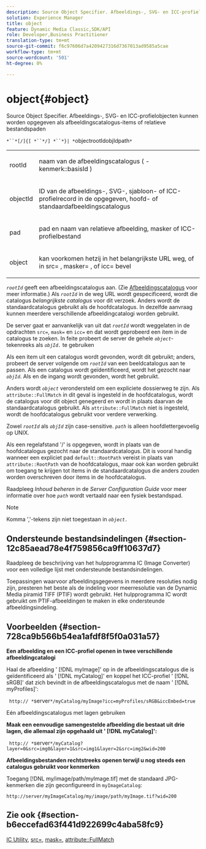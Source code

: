 ```yaml
---
description: Source Object Specifier. Afbeeldings-, SVG- en ICC-profielobjecten kunnen worden opgegeven als afbeeldingscatalogus-items of relatieve bestandspaden
solution: Experience Manager
title: object
feature: Dynamic Media Classic,SDK/API
role: Developer,Business Practitioner
translation-type: tm+mt
source-git-commit: f6c97606d7a4209427316d7367013ad9585a5cae
workflow-type: tm+mt
source-wordcount: '501'
ht-degree: 0%

---
```



# object{#object}

Source Object Specifier. Afbeeldings-, SVG- en ICC-profielobjecten kunnen worden opgegeven als afbeeldingscatalogus-items of relatieve bestandspaden

`*``*[/]{[ *``*/] *``*}| *`objectrootIdobjIdpath`*`

<table id="simpletable_A8B9B4D508B94BE5B7F6112F0A5F8270"> 
 <tr class="strow"> 
  <td class="stentry"> <p> <span class="codeph"> <span class="varname"> rootId  </span> </span> </p> </td> 
  <td class="stentry"> <p>naam van de afbeeldingscatalogus ( <span class="codeph">-kenmerk::basisId </span>) </p> </td> 
 </tr> 
 <tr class="strow"> 
  <td class="stentry"> <p> <span class="codeph"> <span class="varname"> objectId  </span> </span> </p> </td> 
  <td class="stentry"> <p>ID van de afbeeldings-, SVG-, sjabloon- of ICC-profielrecord in de opgegeven, hoofd- of standaardafbeeldingscatalogus </p> </td> 
 </tr> 
 <tr class="strow"> 
  <td class="stentry"> <p> <span class="codeph"> <span class="varname"> pad  </span> </span> </p> </td> 
  <td class="stentry"> <p>pad en naam van relatieve afbeelding, masker of ICC-profielbestand </p> </td> 
 </tr> 
 <tr class="strow"> 
  <td class="stentry"> <p> <span class="codeph"> <span class="varname"> object  </span> </span> </p> </td> 
  <td class="stentry"> <p>kan voorkomen hetzij in het belangrijkste URL weg, of in <span class="codeph"> src= </span>, <span class="codeph"> masker= </span>, of <span class="codeph"> icc= </span> bevel </p> </td> 
 </tr> 
</table>

*`rootId`* geeft een afbeeldingscatalogus aan. (Zie [Afbeeldingscatalogus](../../../../../is-api/image-catalog/image-serving-api-ref/c-image-catalog-reference/c-overview/c-overview.md#concept-9ce2b6a133de45f783e95cabc5810ac3) voor meer informatie.) Als *`rootId`* in de weg URL wordt gespecificeerd, wordt die catalogus *belangrijkste catalogus* voor dit verzoek. Anders wordt de standaardcatalogus gebruikt als de hoofdcatalogus. In dezelfde aanvraag kunnen meerdere verschillende afbeeldingcatalogi worden gebruikt.

De server gaat er aanvankelijk van uit dat *`rootId`* wordt weggelaten in de opdrachten `src=`, `mask=` en `icc=` en dat wordt geprobeerd een item in de catalogus te zoeken. In feite probeert de server de gehele *`object`*-tekenreeks als *`objId.`* te gebruiken

Als een item uit een catalogus wordt gevonden, wordt dit gebruikt; anders, probeert de server volgende om *`rootId`* van een beeldcatalogus aan te passen. Als een catalogus wordt geïdentificeerd, wordt het gezocht naar *`objId`*. Als en de ingang wordt gevonden, wordt het gebruikt.

Anders wordt *`object`* verondersteld om een expliciete dossierweg te zijn. Als `attribute::FullMatch` in dit geval is ingesteld in de hoofdcatalogus, wordt de catalogus voor dit object genegeerd en wordt in plaats daarvan de standaardcatalogus gebruikt. Als `attribute::FullMatch` niet is ingesteld, wordt de hoofdcatalogus gebruikt voor verdere verwerking.

Zowel *`rootId`* als *`objId`* zijn case-sensitive. *`path`* is alleen hoofdlettergevoelig op UNIX.

Als een regelafstand &#39;/&#39; is opgegeven, wordt in plaats van de hoofdcatalogus gezocht naar de standaardcatalogus. Dit is vooral handig wanneer een expliciet pad `default::RootPath` vereist in plaats van `attribute::RootPath` van de hoofdcatalogus, maar ook kan worden gebruikt om toegang te krijgen tot items in de standaardcatalogus die anders zouden worden overschreven door items in de hoofdcatalogus.

Raadpleeg *Inhoud beheren* in de *Server Configuration Guide* voor meer informatie over hoe *`path`* wordt vertaald naar een fysiek bestandspad.

>[!NOTE]
>
>Komma &#39;,&#39;-tekens zijn niet toegestaan in *`object.`*

## Ondersteunde bestandsindelingen {#section-12c85aead78e4f759856ca9ff10637d7}

Raadpleeg de beschrijving van het hulpprogramma IC (Image Converter) voor een volledige lijst met ondersteunde bestandsindelingen.

Toepassingen waarvoor afbeeldingsgegevens in meerdere resoluties nodig zijn, presteren het beste als de indeling voor meerresolutie van de Dynamic Media piramid TIFF (PTIF) wordt gebruikt. Het hulpprogramma IC wordt gebruikt om PTIF-afbeeldingen te maken in elke ondersteunde afbeeldingsindeling.

## Voorbeelden {#section-728ca9b566b54ea1afdf8f5f0a031a57}

**Een afbeelding en een ICC-profiel openen in twee verschillende afbeeldingcatalogi**

Haal de afbeelding &#39; [!DNL myImage]&#39; op in de afbeeldingscatalogus die is geïdentificeerd als &#39; [!DNL myCatalog]&#39; en koppel het ICC-profiel &#39; [!DNL sRGB]&#39; dat zich bevindt in de afbeeldingscatalogus met de naam &#39; [!DNL myProfiles]&#39;:

` http:// *`server`*/myCatalog/myImage?icc=myProfiles/sRGB&iccEmbed=true`

Eén afbeeldingscatalogus met lagen gebruiken

**Maak een eenvoudige samengestelde afbeelding die bestaat uit drie lagen, die allemaal zijn opgehaald uit &#39;  [!DNL myCatalog]&#39;:**

` http:// *`server`*/myCatalog?layer=0&src=img0&layer=1&src=img1&layer=2&src=img2&wid=200`

**Afbeeldingsbestanden rechtstreeks openen terwijl u nog steeds een catalogus gebruikt voor kenmerken**

Toegang [!DNL my/image/path/myImage.tif] met de standaard JPG-kenmerken die zijn geconfigureerd in `myImageCatalog`:

`http://server/myImageCatalog/my/image/path/myImage.tif?wid=200`

## Zie ook {#section-b6eccefad63f441d922699c4aba58fc9}

[IC Utility](../../../../../is-api/is-utils/utilities/r-ic.md#reference-de9f43c63a8f48f1a755ff1760af8b7b),  [src=](../../../../../is-api/http-ref/image-serving-api-ref/c-http-protocol-reference/c-command-reference/r-src.md#reference-f6506637778c4c69bf106a7924a91ab1),  [mask=](../../../../../is-api/http-ref/image-serving-api-ref/c-http-protocol-reference/c-command-reference/r-mask.md#reference-922254e027404fb890b850e2723ee06e),  [attribute::FullMatch](../../../../../is-api/image-catalog/image-serving-api-ref/c-image-catalog-reference/c-attributes-reference/r-fullmatch.md#reference-c3a72f31672a48b386943d6781cf50d7)
